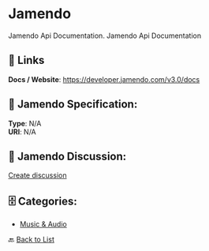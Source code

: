 # Jamendo


Jamendo Api Documentation.  Jamendo Api Documentation

##  🔗 Links
**Docs / Website**: https://developer.jamendo.com/v3.0/docs

## 🧬 Jamendo Specification:
**Type**: N/A  
**URI**: N/A

## 💬 Jamendo Discussion:
[Create discussion](https://github.com/apis-list/apis-list/discussions/new)

## 🗄️ Categories:
- [Music & Audio](https://github.com/apis-list/apis-list#music--audio-)




🔙 [Back to List](https://github.com/apis-list/apis-list)
